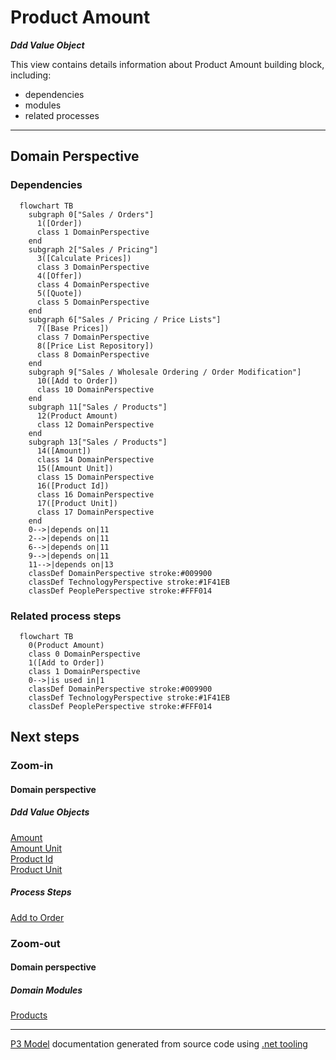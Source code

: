 ﻿
# Product Amount

***Ddd Value Object***  

This view contains details information about Product Amount building block, including:
- dependencies
- modules
- related processes  

---



## Domain Perspective


### Dependencies

```mermaid
  flowchart TB
    subgraph 0["Sales / Orders"]
      1([Order])
      class 1 DomainPerspective
    end
    subgraph 2["Sales / Pricing"]
      3([Calculate Prices])
      class 3 DomainPerspective
      4([Offer])
      class 4 DomainPerspective
      5([Quote])
      class 5 DomainPerspective
    end
    subgraph 6["Sales / Pricing / Price Lists"]
      7([Base Prices])
      class 7 DomainPerspective
      8([Price List Repository])
      class 8 DomainPerspective
    end
    subgraph 9["Sales / Wholesale Ordering / Order Modification"]
      10([Add to Order])
      class 10 DomainPerspective
    end
    subgraph 11["Sales / Products"]
      12(Product Amount)
      class 12 DomainPerspective
    end
    subgraph 13["Sales / Products"]
      14([Amount])
      class 14 DomainPerspective
      15([Amount Unit])
      class 15 DomainPerspective
      16([Product Id])
      class 16 DomainPerspective
      17([Product Unit])
      class 17 DomainPerspective
    end
    0-->|depends on|11
    2-->|depends on|11
    6-->|depends on|11
    9-->|depends on|11
    11-->|depends on|13
    classDef DomainPerspective stroke:#009900
    classDef TechnologyPerspective stroke:#1F41EB
    classDef PeoplePerspective stroke:#FFF014
```

### Related process steps

```mermaid
  flowchart TB
    0(Product Amount)
    class 0 DomainPerspective
    1([Add to Order])
    class 1 DomainPerspective
    0-->|is used in|1
    classDef DomainPerspective stroke:#009900
    classDef TechnologyPerspective stroke:#1F41EB
    classDef PeoplePerspective stroke:#FFF014
```

## Next steps


### Zoom-in


#### Domain perspective


##### Ddd Value Objects

[Amount](Amount.md)  
[Amount Unit](AmountUnit.md)  
[Product Id](ProductId.md)  
[Product Unit](ProductUnit.md)  

##### Process Steps

[Add to Order](../WholesaleOrdering/OrderModification/AddToOrder.md)  

### Zoom-out


#### Domain perspective


##### Domain Modules

[Products](Products.md)  

---

[P3 Model](https://github.com/P3-model/P3-model) documentation generated from source code using [.net tooling](https://github.com/P3-model/P3-model-dotnet)